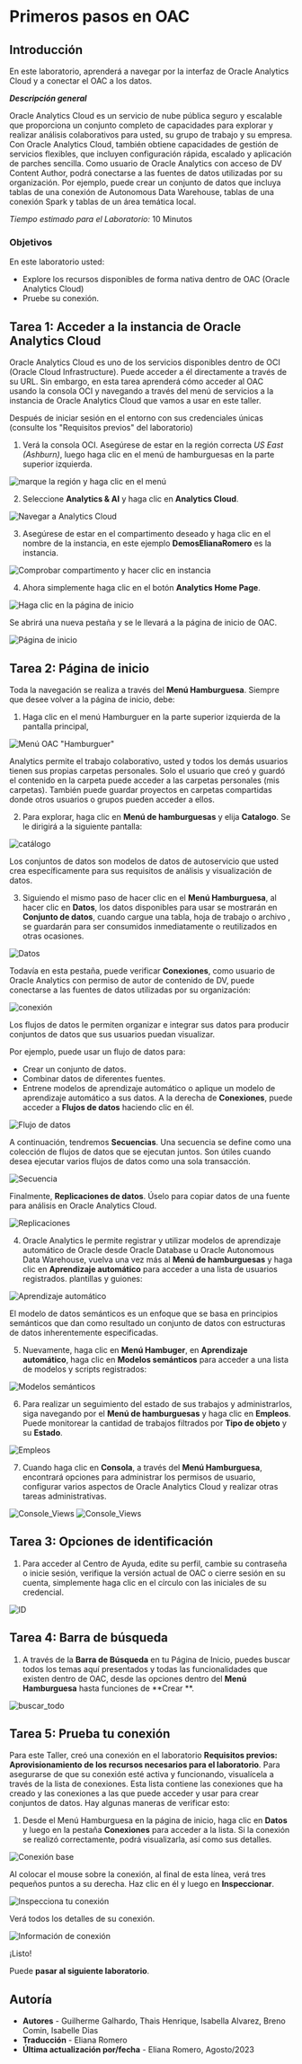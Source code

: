 # Primeros pasos en OAC

## Introducción

En este laboratorio, aprenderá a navegar por la interfaz de Oracle Analytics Cloud y a conectar el OAC a los datos.

***Descripción general***

Oracle Analytics Cloud es un servicio de nube pública seguro y escalable que proporciona un conjunto completo de capacidades para explorar y realizar análisis colaborativos para usted, su grupo de trabajo y su empresa. Con Oracle Analytics Cloud, también obtiene capacidades de gestión de servicios flexibles, que incluyen configuración rápida, escalado y aplicación de parches sencilla.
Como usuario de Oracle Analytics con acceso de DV Content Author, podrá conectarse a las fuentes de datos utilizadas por su organización. Por ejemplo, puede crear un conjunto de datos que incluya tablas de una conexión de Autonomous Data Warehouse, tablas de una conexión Spark y tablas de un área temática local.

*Tiempo estimado para el Laboratorio:* 10 Minutos

### Objetivos

En este laboratorio usted:
* Explore los recursos disponibles de forma nativa dentro de OAC (Oracle Analytics Cloud)
* Pruebe su conexión.

## Tarea 1: Acceder a la instancia de Oracle Analytics Cloud

Oracle Analytics Cloud es uno de los servicios disponibles dentro de OCI (Oracle Cloud Infrastructure). Puede acceder a él directamente a través de su URL. Sin embargo, en esta tarea aprenderá cómo acceder al OAC usando la consola OCI y navegando a través del menú de servicios a la instancia de Oracle Analytics Cloud que vamos a usar en este taller.

Después de iniciar sesión en el entorno con sus credenciales únicas (consulte los "Requisitos previos" del laboratorio)

1. Verá la consola OCI. Asegúrese de estar en la región correcta *US East (Ashburn)*, luego haga clic en el menú de hamburguesas en la parte superior izquierda.

![marque la región y haga clic en el menú](.\images\check-region-menu.png)

2. Seleccione **Analytics & AI** y haga clic en **Analytics Cloud**.

![Navegar a Analytics Cloud](.\images\click-analytics-cloud.png)

3. Asegúrese de estar en el compartimento deseado y haga clic en el nombre de la instancia, en este ejemplo **DemosElianaRomero** es la instancia.

![Comprobar compartimento y hacer clic en instancia](.\images\check-comp-click-analytics.png)

4. Ahora simplemente haga clic en el botón **Analytics Home Page**.

![Haga clic en la página de inicio](.\images\click-home-page.png)

Se abrirá una nueva pestaña y se le llevará a la página de inicio de OAC.

![Página de inicio](.\images\analytics-home-page.png)

## Tarea 2: Página de inicio

Toda la navegación se realiza a través del **Menú Hamburguesa**. Siempre que desee volver a la página de inicio, debe:

1. Haga clic en el menú Hamburguer en la parte superior izquierda de la pantalla principal,

![Menú OAC "Hamburguer"](.\images\menu_hamburguer.png)

Analytics permite el trabajo colaborativo, usted y todos los demás usuarios tienen sus propias carpetas personales. Solo el usuario que creó y guardó el contenido en la carpeta puede acceder a las carpetas personales (mis carpetas). También puede guardar proyectos en carpetas compartidas donde otros usuarios o grupos pueden acceder a ellos.

2. Para explorar, haga clic en **Menú de hamburguesas** y elija **Catalogo**. Se le dirigirá a la siguiente pantalla:

![catálogo](.\images\carpetas.png)

Los conjuntos de datos son modelos de datos de autoservicio que usted crea específicamente para sus requisitos de análisis y visualización de datos.

3. Siguiendo el mismo paso de hacer clic en el **Menú Hamburguesa**, al hacer clic en **Datos**, los datos disponibles para usar se mostrarán en **Conjunto de datos**, cuando cargue una tabla, hoja de trabajo o archivo , se guardarán para ser consumidos inmediatamente o reutilizados en otras ocasiones.

![Datos](./images/data_analytics.png)

Todavía en esta pestaña, puede verificar **Conexiones**, como usuario de Oracle Analytics con permiso de autor de contenido de DV, puede conectarse a las fuentes de datos utilizadas por su organización:

![conexión](.\images\conexos.png)

Los flujos de datos le permiten organizar e integrar sus datos para producir conjuntos de datos que sus usuarios puedan visualizar.

Por ejemplo, puede usar un flujo de datos para:

* Crear un conjunto de datos.
* Combinar datos de diferentes fuentes.
* Entrene modelos de aprendizaje automático o aplique un modelo de aprendizaje automático a sus datos.
A la derecha de **Conexiones**, puede acceder a **Flujos de datos** haciendo clic en él.

![Flujo de datos](./images/dataflow.png)

A continuación, tendremos **Secuencias**.
Una secuencia se define como una colección de flujos de datos que se ejecutan juntos. Son útiles cuando desea ejecutar varios flujos de datos como una sola transacción.

![Secuencia](./images/secuencias.png)

Finalmente, **Replicaciones de datos**.
Úselo para copiar datos de una fuente para análisis en Oracle Analytics Cloud.

![Replicaciones](./images/replicacaodedados.png)

4. Oracle Analytics le permite registrar y utilizar modelos de aprendizaje automático de Oracle desde Oracle Database u Oracle Autonomous Data Warehouse, vuelva una vez más al **Menú de hamburguesas** y haga clic en **Aprendizaje automático** para acceder a una lista de usuarios registrados. plantillas y guiones:

![Aprendizaje automático](./images/aprendizadopormaquina_analytics.png)

El modelo de datos semánticos es un enfoque que se basa en principios semánticos que dan como resultado un conjunto de datos con estructuras de datos inherentemente especificadas.

5. Nuevamente, haga clic en **Menú Hambuger**, en **Aprendizaje automático**, haga clic en **Modelos semánticos** para acceder a una lista de modelos y scripts registrados:

![Modelos semánticos](./images/semantica.png)

6. Para realizar un seguimiento del estado de sus trabajos y administrarlos, siga navegando por el **Menú de hamburguesas** y haga clic en **Empleos**. Puede monitorear la cantidad de trabajos filtrados por **Tipo de objeto** y su **Estado**.

![Empleos](./images/jobs.png)

7. Cuando haga clic en **Consola**, a través del **Menú Hamburguesa**, encontrará opciones para administrar los permisos de usuario, configurar varios aspectos de Oracle Analytics Cloud y realizar otras tareas administrativas.

![Console_Views](./images/console.png)
![Console_Views](./images/console_config.png)

## Tarea 3: Opciones de identificación

1. Para acceder al Centro de Ayuda, edite su perfil, cambie su contraseña o inicie sesión, verifique la versión actual de OAC o cierre sesión en su cuenta, simplemente haga clic en el círculo con las iniciales de su credencial.

![ID](./images/id.png)

## Tarea 4: Barra de búsqueda

1. A través de la **Barra de Búsqueda** en tu Página de Inicio, puedes buscar todos los temas aquí presentados y todas las funcionalidades que existen dentro de OAC, desde las opciones dentro del **Menú Hamburguesa** hasta funciones de **Crear **.

![buscar_todo](./images/search_homepage.png)

## Tarea 5: Prueba tu conexión
Para este Taller, creó una conexión en el laboratorio **Requisitos previos: Aprovisionamiento de los recursos necesarios para el laboratorio**.
Para asegurarse de que su conexión esté activa y funcionando, visualícela a través de la lista de conexiones.
Esta lista contiene las conexiones que ha creado y las conexiones a las que puede acceder y usar para crear conjuntos de datos.
Hay algunas maneras de verificar esto:

1. Desde el Menú Hamburguesa en la página de inicio, haga clic en **Datos** y luego en la pestaña **Conexiones** para acceder a la lista. Si la conexión se realizó correctamente, podrá visualizarla, así como sus detalles.

![Conexión base](./images/conexionadw.png)

Al colocar el mouse sobre la conexión, al final de esta línea, verá tres pequeños puntos a su derecha. Haz clic en él y luego en **Inspeccionar**.

![Inspecciona tu conexión](./images/inspect_conexao.png)

Verá todos los detalles de su conexión.

![Información de conexión](./images/detalles_conexao.png)

¡Listo!

Puede **pasar al siguiente laboratorio**.


## Autoría

- **Autores** - Guilherme Galhardo, Thais Henrique, Isabella Alvarez, Breno Comin, Isabelle Dias
- **Traducción** - Eliana Romero
- **Última actualización por/fecha** - Eliana Romero, Agosto/2023